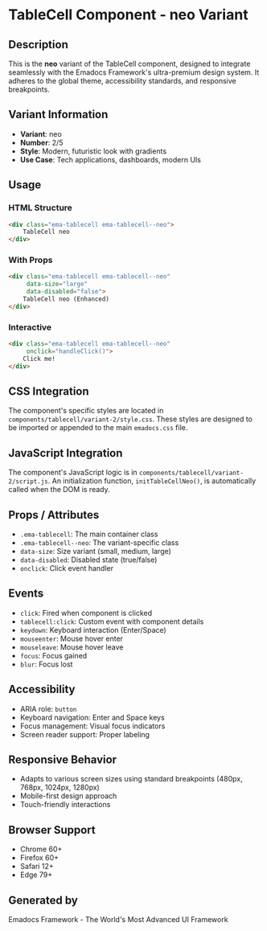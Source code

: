 # TableCell Component - neo Variant

## Description
This is the **neo** variant of the TableCell component, designed to integrate seamlessly with the Emadocs Framework's ultra-premium design system. It adheres to the global theme, accessibility standards, and responsive breakpoints.

## Variant Information
- **Variant**: neo
- **Number**: 2/5
- **Style**: Modern, futuristic look with gradients
- **Use Case**: Tech applications, dashboards, modern UIs

## Usage

### HTML Structure
```html
<div class="ema-tablecell ema-tablecell--neo">
    TableCell neo
</div>
```

### With Props
```html
<div class="ema-tablecell ema-tablecell--neo" 
     data-size="large" 
     data-disabled="false">
    TableCell neo (Enhanced)
</div>
```

### Interactive
```html
<div class="ema-tablecell ema-tablecell--neo" 
     onclick="handleClick()">
    Click me!
</div>
```

## CSS Integration
The component's specific styles are located in `components/tablecell/variant-2/style.css`. These styles are designed to be imported or appended to the main `emadocs.css` file.

## JavaScript Integration
The component's JavaScript logic is in `components/tablecell/variant-2/script.js`. An initialization function, `initTableCellNeo()`, is automatically called when the DOM is ready.

## Props / Attributes
- `.ema-tablecell`: The main container class
- `.ema-tablecell--neo`: The variant-specific class
- `data-size`: Size variant (small, medium, large)
- `data-disabled`: Disabled state (true/false)
- `onclick`: Click event handler

## Events
- `click`: Fired when component is clicked
- `tablecell:click`: Custom event with component details
- `keydown`: Keyboard interaction (Enter/Space)
- `mouseenter`: Mouse hover enter
- `mouseleave`: Mouse hover leave
- `focus`: Focus gained
- `blur`: Focus lost

## Accessibility
- ARIA role: `button`
- Keyboard navigation: Enter and Space keys
- Focus management: Visual focus indicators
- Screen reader support: Proper labeling

## Responsive Behavior
- Adapts to various screen sizes using standard breakpoints (480px, 768px, 1024px, 1280px)
- Mobile-first design approach
- Touch-friendly interactions

## Browser Support
- Chrome 60+
- Firefox 60+
- Safari 12+
- Edge 79+

## Generated by
Emadocs Framework - The World's Most Advanced UI Framework
